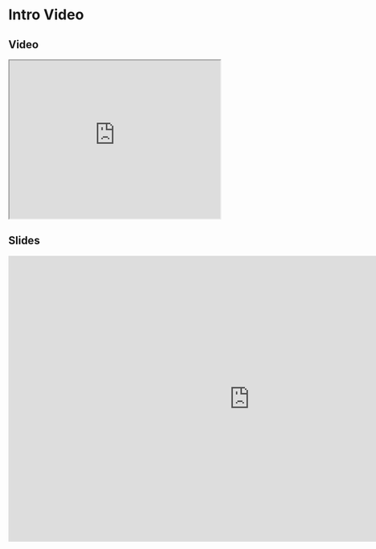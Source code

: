 # Intro Video
## Video

<iframe width="420" height="315" src="https://www.youtube.com/embed/zeBFyRaoVnQ"></iframe>

## Slides
<iframe src="https://mfr.ca-1.osf.io/render?url=https://osf.io/khbwu/?direct%26mode=render%26action=download%26mode=render", frameborder="0" width="960" height="569" allowfullscreen="true" mozallowfullscreen="true" webkitallowfullscreen="true"></iframe>